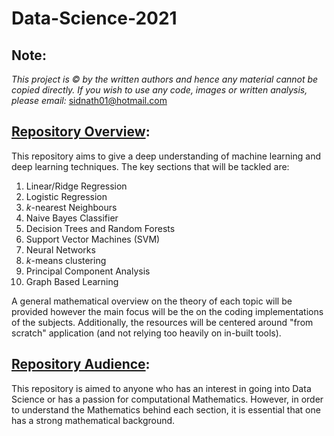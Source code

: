 # Data-Science-2021
## Note: 
*This project is &copy; by the written authors and hence any material cannot be copied directly. If you wish to use any code, images or written analysis, please email:* sidnath01@hotmail.com 
## <ins>Repository Overview</ins>:
This repository aims to give a deep understanding of machine learning and deep learning techniques. The key sections that will be tackled are:
<br>
1. Linear/Ridge Regression
2. Logistic Regression
3. *k*-nearest Neighbours
4. Naive Bayes Classifier 
5. Decision Trees and Random Forests
6. Support Vector Machines (SVM)
7. Neural Networks
8. *k*-means clustering
9. Principal Component Analysis
10. Graph Based Learning

A general mathematical overview on the theory of each topic will be provided however the main focus will be the on the coding implementations of the subjects. Additionally, the resources will be centered around "from scratch" application (and not relying too heavily on in-built tools). 
<br>
## <ins>Repository Audience</ins>:
This repository is aimed to anyone who has an interest in going into Data Science or has a passion for computational Mathematics. However, in order to understand the Mathematics behind each section, it is essential that one has a strong mathematical background.
